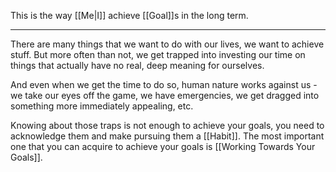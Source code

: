 This is the way [[Me|I]] achieve [[Goal]]s in the long term.

---

There are many things that we want to do with our lives, we want to achieve stuff. But more often than not, we get trapped into investing our time on things that actually have no real, deep meaning for ourselves.

And even when we get the time to do so, human nature works against us - we take our eyes off the game, we have emergencies, we get dragged into something more immediately appealing, etc.

Knowing about those traps is not enough to achieve your goals, you need to acknowledge them and make pursuing them a [[Habit]]. The most important one that you can acquire to achieve your goals is [[Working Towards Your Goals]].